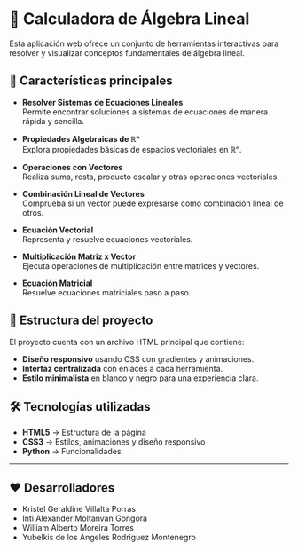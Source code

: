 # 📐 Calculadora de Álgebra Lineal

Esta aplicación web ofrece un conjunto de herramientas interactivas para resolver y visualizar conceptos fundamentales de álgebra lineal.  

## 🚀 Características principales

- **Resolver Sistemas de Ecuaciones Lineales**  
  Permite encontrar soluciones a sistemas de ecuaciones de manera rápida y sencilla.

- **Propiedades Algebraicas de ℝⁿ**  
  Explora propiedades básicas de espacios vectoriales en ℝⁿ.

- **Operaciones con Vectores**  
  Realiza suma, resta, producto escalar y otras operaciones vectoriales.

- **Combinación Lineal de Vectores**  
  Comprueba si un vector puede expresarse como combinación lineal de otros.

- **Ecuación Vectorial**  
  Representa y resuelve ecuaciones vectoriales.

- **Multiplicación Matriz x Vector**  
  Ejecuta operaciones de multiplicación entre matrices y vectores.

- **Ecuación Matricial**  
  Resuelve ecuaciones matriciales paso a paso.

## 📂 Estructura del proyecto

El proyecto cuenta con un archivo HTML principal que contiene:
- **Diseño responsivo** usando CSS con gradientes y animaciones.
- **Interfaz centralizada** con enlaces a cada herramienta.
- **Estilo minimalista** en blanco y negro para una experiencia clara.

## 🛠️ Tecnologías utilizadas

- **HTML5** → Estructura de la página  
- **CSS3** → Estilos, animaciones y diseño responsivo
- **Python** → Funcionalidades

---

## ❤️ Desarrolladores

- Kristel Geraldine Villalta Porras
- Inti Alexander Moltanvan Gongora
- William Alberto Moreira Torres
- Yubelkis de los Angeles Rodriguez Montenegro
